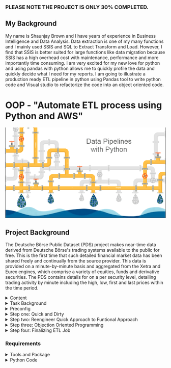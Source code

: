 ### PLEASE NOTE THE PROJECT IS ONLY 30% COMPLETED.

## My Background

My name is Shaunjay Brown and I have years of experience in Business Intelligence and Data Analysis. Data extraction is one of my many functions and I mainly used SSIS and SQL to Extract Transform and Load. However, I find that SSIS is better suited for large functions like data migration because SSIS has a high overhead cost with maintenance, performance and more importantly time consuming.
I am very excited for my new love for python and using pandas with python allows me to quickly profile the data and quickly decide what I need for my reports. I am going to illustrate a production ready ETL pipeline in python using Pandas tool to write python code and Visual studio to refactorize the code into an object oriented code.

# OOP - "Automate ETL process using Python and AWS"

![contract](Images/data_python.png)

## Project Background

The Deutsche Börse Public Dataset (PDS) project makes near-time data derived from Deutsche Börse's trading systems available to the public for free. This is the first time that such detailed financial market data has been shared freely and continually from the source provider. This data is provided on a minute-by-minute basis and aggregated from the Xetra and Eurex engines, which comprise a variety of equities, funds and derivative securities. The PDS contains details for on a per security level, detailing trading activity by minute including the high, low, first and last prices within the time period.

<details>
<summary> Content </summary>

- Preconfig
  - Set up virtual Environment
  - Set up AWS
- Quick and Dirty Approach - Pandas.

- Functional Approach - Pandas.

- Object Oriented Approach - Visual Studio.

---

</details>
<details>
<summary> Task Background </summary>

![Source Report](Images/xetra_report_src.png)

Above is a sample of the data set as an example, the first columnists, the ISIN the
International Securities Identification Number, each entry of an ISIN shows basic information such as the security type and security ID. The StartPrice, MaxPrice, MinPrice EndPrce and shows how many trade volumes and the number of trades.

The case study shows that our client requirements would like to implement a report that is looking like this.

![Weekly Report](Images/xetra_wkly_report.png)

Here we see an aggregation of the ISI ends on a daily basis and what we want to know are the opening,closing, minimum and maximum price, the daily traded volume and the change of the current day's closing price compared to the previous trading days
Our task now is to create a production ready python data job that is extracting, the source xetra dataset data set from the xetra as S3 buckets since the last run of the job and saves the report in the
target S3 bucket Above This project has four levels of difficulty, with each design increasing in complexity and capability. Each level is critical to the overall project and is recommended to complete all four levels.
--

</details>

<details>
<summary>Preconfig </summary>

#### Set up virtual Environment

    * Virtual Environment -> virtualenv
    * pip
    * setuptools
    * wheel
    * pandas

#### Set up AWS

    * AWS account or register an account for free
    * IAM -> Users -> Add User (create a nane)-> Access type (Programmatic access)
      - Attach existing policies -> Filter police (s3) -> AmazonS3Full Access -> create user
      - Download the CSV file -> Acces Key Id and Secret access key
    * Add Access Key Id and Secret Access key to the environment variables

#### Install AWS CLI

    * open your environment -> (Mac) source ~/.bash_profile or (Windows) pipenv shell
    * mac -> pip3 install awscli windows -> pipenv install awscli
    * Type aws configure and Acces Key Id and Secret access key.. see below

![Weekly Report](Images/aws_configure.png) \* Test connection with the your account and Deutche.. see below
![Weekly Report](Images/aws_deutche1.png)

---

</details>

<details>
<summary> Step one: Quick and Dirty</summary>

- **Level One** [`access_xetra_data.ipynb`](Starter-Code/accessing_the_xetra_data.ipynb)
  The goal of this python code is to quickly connect to the project AWS S3 bucket (xetra -proj01) and pull the data file from Deutshce Boerse (deutsche-boerde-extra-pds) AWS S3 bucket.. <span style="color:blue">See Below _blue_ text</span>

  ![Weekly Report](Images/accessing.png)

- **Level Two** - [`quick_xetra_etl.ipynb`](Starter-Code/quick_xetra_etl.ipynb) This illustrate build upon Level One by developing a report that in the future we will automate.. <span style="color:blue">See Below _blue_ text</span>

  ![Weekly Report](Images/variable.png)

  ![Weekly Report](Images/quick_report.png)

---

</details>
  
<details>
<summary>Step two: Reengineer Quick Approach to Funtional Approach </summary>

- This approach allows us to structure our code in small chunks. The functional approach relies on a given input argument and because functions are created in a modular way it lends to a clean and reusable code. More importantly, Parallel programming State is not a factor and Mutable data is not or very little involved
- **Adapter Layer** [`Adapter_Layer.ipynb`](Starter-Code/Adapter_Layer.ipynb)
  This layer has four functions.

  - When the read_csv_to_df function is invoked it reads the csv file(s) and return as a Data Frame.
  - When the write_df_s3 function is invoked it writes Data Frame to the S3 bucket as parquet file.

- **Application Layer**[`Application_Layer.ipynb`](Starter-Code/Application_Layer.ipynb)
  This Layer use the Extract Transform, and Load (ETL) structure

  - When the extract function is invoked it first uses the read_csv_to_df function to read the files and then extract the data and return as an Data Frame

- **Application Layer - not core** [`Application_2.ipynb`](Starter-Code/Application_2.ipynb)]

- **Main Entrypoint Layer** [`Main_Entry.ipynb`](Starter-Code/Main_Entry.ipynb)

---

</details>
<details>
<summary> Step three: Objection Oriented Programming </summary>
--
</details>

<details>
<summary> Step four: Finalizing ETL Job </summary>
---
</details>

### Requirements

<details>
<summary>Tools and Package</summary>

- Python 3.9
- Jupyter Notebook
- Github
- Visual Studio
- pandas, boto3, pyyaml, awscli, jupyter, pylint, moto, coverage, memory-profile

---

</details>

<details>
<summary>Python Code</summary>

- Target format parquet
- First date for the report
- Auto-detection of the source files to be processed
- Configurable production-ready Python job

<details>
<summary>Best Practice Python</summary>

#### Best practices in developing Python code

- Design Princples
- Clean Coding
- Virtual Environments
- Configuration
- Logging
- Folder setup
- Unit Testing
- Exception Handling
- Lintig

© 2021 Trilogy Education Services, a 2U, Inc. brand. All Rights Reserved.
